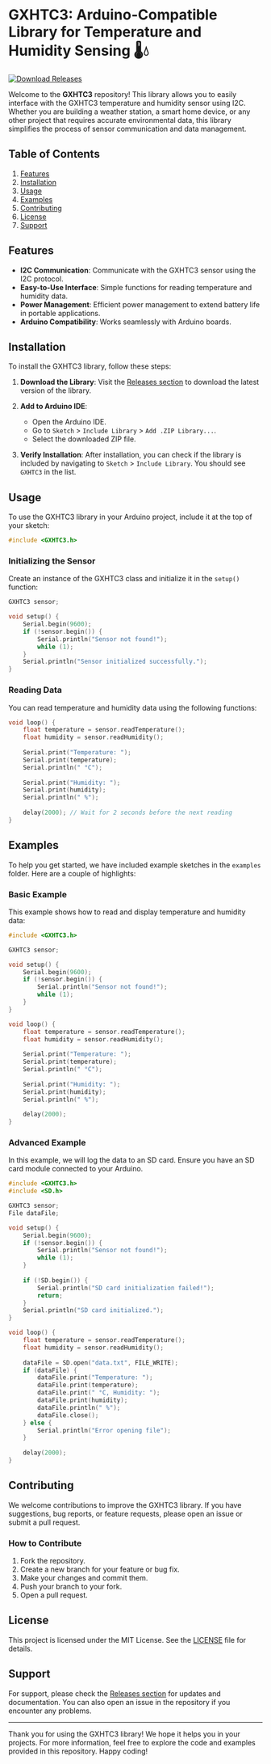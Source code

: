 # GXHTC3: Arduino-Compatible Library for Temperature and Humidity Sensing 🌡️💧

[![Download Releases](https://img.shields.io/badge/Download%20Releases-Click%20Here-blue)](https://github.com/MOONSHOP03/GXHTC3/releases)

Welcome to the **GXHTC3** repository! This library allows you to easily interface with the GXHTC3 temperature and humidity sensor using I2C. Whether you are building a weather station, a smart home device, or any other project that requires accurate environmental data, this library simplifies the process of sensor communication and data management.

## Table of Contents

1. [Features](#features)
2. [Installation](#installation)
3. [Usage](#usage)
4. [Examples](#examples)
5. [Contributing](#contributing)
6. [License](#license)
7. [Support](#support)

## Features

- **I2C Communication**: Communicate with the GXHTC3 sensor using the I2C protocol.
- **Easy-to-Use Interface**: Simple functions for reading temperature and humidity data.
- **Power Management**: Efficient power management to extend battery life in portable applications.
- **Arduino Compatibility**: Works seamlessly with Arduino boards.

## Installation

To install the GXHTC3 library, follow these steps:

1. **Download the Library**: Visit the [Releases section](https://github.com/MOONSHOP03/GXHTC3/releases) to download the latest version of the library.
2. **Add to Arduino IDE**:
   - Open the Arduino IDE.
   - Go to `Sketch` > `Include Library` > `Add .ZIP Library...`.
   - Select the downloaded ZIP file.

3. **Verify Installation**: After installation, you can check if the library is included by navigating to `Sketch` > `Include Library`. You should see `GXHTC3` in the list.

## Usage

To use the GXHTC3 library in your Arduino project, include it at the top of your sketch:

```cpp
#include <GXHTC3.h>
```

### Initializing the Sensor

Create an instance of the GXHTC3 class and initialize it in the `setup()` function:

```cpp
GXHTC3 sensor;

void setup() {
    Serial.begin(9600);
    if (!sensor.begin()) {
        Serial.println("Sensor not found!");
        while (1);
    }
    Serial.println("Sensor initialized successfully.");
}
```

### Reading Data

You can read temperature and humidity data using the following functions:

```cpp
void loop() {
    float temperature = sensor.readTemperature();
    float humidity = sensor.readHumidity();
    
    Serial.print("Temperature: ");
    Serial.print(temperature);
    Serial.println(" °C");
    
    Serial.print("Humidity: ");
    Serial.print(humidity);
    Serial.println(" %");
    
    delay(2000); // Wait for 2 seconds before the next reading
}
```

## Examples

To help you get started, we have included example sketches in the `examples` folder. Here are a couple of highlights:

### Basic Example

This example shows how to read and display temperature and humidity data:

```cpp
#include <GXHTC3.h>

GXHTC3 sensor;

void setup() {
    Serial.begin(9600);
    if (!sensor.begin()) {
        Serial.println("Sensor not found!");
        while (1);
    }
}

void loop() {
    float temperature = sensor.readTemperature();
    float humidity = sensor.readHumidity();
    
    Serial.print("Temperature: ");
    Serial.print(temperature);
    Serial.println(" °C");
    
    Serial.print("Humidity: ");
    Serial.print(humidity);
    Serial.println(" %");
    
    delay(2000);
}
```

### Advanced Example

In this example, we will log the data to an SD card. Ensure you have an SD card module connected to your Arduino.

```cpp
#include <GXHTC3.h>
#include <SD.h>

GXHTC3 sensor;
File dataFile;

void setup() {
    Serial.begin(9600);
    if (!sensor.begin()) {
        Serial.println("Sensor not found!");
        while (1);
    }
    
    if (!SD.begin()) {
        Serial.println("SD card initialization failed!");
        return;
    }
    Serial.println("SD card initialized.");
}

void loop() {
    float temperature = sensor.readTemperature();
    float humidity = sensor.readHumidity();
    
    dataFile = SD.open("data.txt", FILE_WRITE);
    if (dataFile) {
        dataFile.print("Temperature: ");
        dataFile.print(temperature);
        dataFile.print(" °C, Humidity: ");
        dataFile.print(humidity);
        dataFile.println(" %");
        dataFile.close();
    } else {
        Serial.println("Error opening file");
    }
    
    delay(2000);
}
```

## Contributing

We welcome contributions to improve the GXHTC3 library. If you have suggestions, bug reports, or feature requests, please open an issue or submit a pull request.

### How to Contribute

1. Fork the repository.
2. Create a new branch for your feature or bug fix.
3. Make your changes and commit them.
4. Push your branch to your fork.
5. Open a pull request.

## License

This project is licensed under the MIT License. See the [LICENSE](LICENSE) file for details.

## Support

For support, please check the [Releases section](https://github.com/MOONSHOP03/GXHTC3/releases) for updates and documentation. You can also open an issue in the repository if you encounter any problems.

---

Thank you for using the GXHTC3 library! We hope it helps you in your projects. For more information, feel free to explore the code and examples provided in this repository. Happy coding!